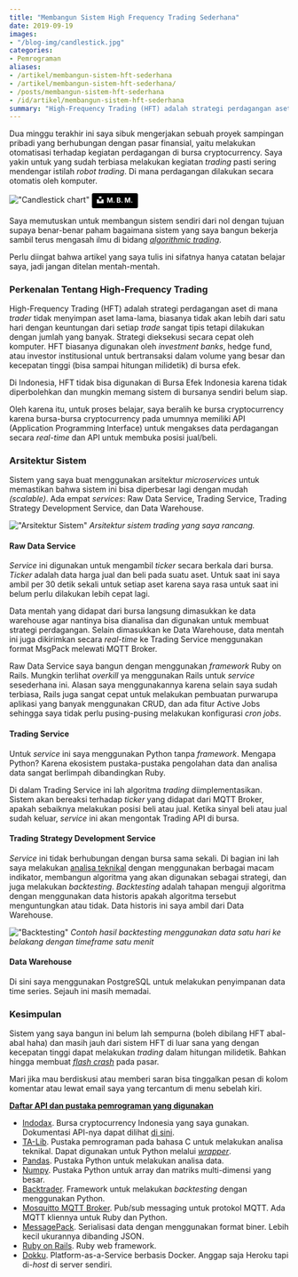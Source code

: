 ```yaml
---
title: "Membangun Sistem High Frequency Trading Sederhana"
date: 2019-09-19
images:
- "/blog-img/candlestick.jpg"
categories:
- Pemrograman
aliases:
- /artikel/membangun-sistem-hft-sederhana
- /artikel/membangun-sistem-hft-sederhana/
- /posts/membangun-sistem-hft-sederhana
- /id/artikel/membangun-sistem-hft-sederhana
summary: "High-Frequency Trading (HFT) adalah strategi perdagangan aset di mana trader tidak menyimpan aset lama-lama."
---
```


Dua minggu terakhir ini saya sibuk mengerjakan sebuah proyek sampingan pribadi yang berhubungan dengan pasar finansial, yaitu melakukan otomatisasi terhadap kegiatan perdagangan di bursa cryptocurrency. Saya yakin untuk yang sudah terbiasa melakukan kegiatan *trading* pasti sering mendengar istilah *robot trading*. Di mana perdagangan dilakukan secara otomatis oleh komputer.

!["Candlestick chart"](/blog-img/candlestick.jpg)
<a style="background-color:black;color:white;text-decoration:none;padding:4px 6px;font-family:-apple-system, BlinkMacSystemFont, &quot;San Francisco&quot;, &quot;Helvetica Neue&quot;, Helvetica, Ubuntu, Roboto, Noto, &quot;Segoe UI&quot;, Arial, sans-serif;font-size:12px;font-weight:bold;line-height:1.2;display:inline-block;border-radius:3px" href="https://unsplash.com/@m_b_m?utm_medium=referral&amp;utm_campaign=photographer-credit&amp;utm_content=creditBadge" target="_blank" rel="noopener noreferrer" title="Download free do whatever you want high-resolution photos from M. B. M."><span style="display:inline-block;padding:2px 3px"><svg xmlns="http://www.w3.org/2000/svg" style="height:12px;width:auto;position:relative;vertical-align:middle;top:-2px;fill:white" viewBox="0 0 32 32"><title>unsplash-logo</title><path d="M10 9V0h12v9H10zm12 5h10v18H0V14h10v9h12v-9z"></path></svg></span><span style="display:inline-block;padding:2px 3px">M. B. M.</span></a>

Saya memutuskan untuk membangun sistem sendiri dari nol dengan tujuan supaya benar-benar paham bagaimana sistem yang saya bangun bekerja sambil terus mengasah ilmu di bidang *[algorithmic trading](https://www.investopedia.com/articles/active-trading/101014/basics-algorithmic-trading-concepts-and-examples.asp)*.

Perlu diingat bahwa artikel yang saya tulis ini sifatnya hanya catatan belajar saya, jadi jangan ditelan mentah-mentah.

### Perkenalan Tentang High-Frequency Trading

High-Frequency Trading (HFT) adalah strategi perdagangan aset di mana *trader* tidak menyimpan aset lama-lama, biasanya tidak akan lebih dari satu hari dengan keuntungan dari setiap *trade* sangat tipis tetapi dilakukan dengan jumlah yang banyak. Strategi dieksekusi secara cepat oleh komputer. HFT biasanya digunakan oleh *investment banks*, hedge fund, atau investor institusional untuk bertransaksi dalam volume yang besar dan kecepatan tinggi (bisa sampai hitungan milidetik) di bursa efek.

Di Indonesia, HFT tidak bisa digunakan di Bursa Efek Indonesia karena tidak diperbolehkan dan mungkin memang sistem di bursanya sendiri belum siap.

Oleh karena itu, untuk proses belajar, saya beralih ke bursa cryptocurrency karena bursa-bursa cryptocurrency pada umumnya memiliki API (Application Programming Interface) untuk mengakses data perdagangan secara *real-time* dan API untuk membuka posisi jual/beli.

### Arsitektur Sistem

Sistem yang saya buat menggunakan arsitektur *microservices* untuk memastikan bahwa sistem ini bisa diperbesar lagi dengan mudah *(scalable)*. Ada empat *services*: Raw Data Service, Trading Service, Trading Strategy Development Service, dan Data Warehouse.

!["Arsitektur Sistem"](/blog-img/my-hft-system.jpg)
*Arsitektur sistem trading yang saya rancang.*

#### Raw Data Service

*Service* ini digunakan untuk mengambil *ticker* secara berkala dari bursa. *Ticker* adalah data harga jual dan beli pada suatu aset. Untuk saat ini saya ambil per 30 detik sekali untuk setiap aset karena saya rasa untuk saat ini belum perlu dilakukan lebih cepat lagi.

Data mentah yang didapat dari bursa langsung dimasukkan ke data warehouse agar nantinya bisa dianalisa dan digunakan untuk membuat strategi perdagangan. Selain dimasukkan ke Data Warehouse, data mentah ini juga dikirimkan secara *real-time* ke Trading Service menggunakan format MsgPack melewati MQTT Broker.

Raw Data Service saya bangun dengan menggunakan *framework* Ruby on Rails. Mungkin terlihat *overkill* ya menggunakan Rails untuk *service* sesederhana ini. Alasan saya menggunakannya karena selain saya sudah terbiasa, Rails juga sangat cepat untuk melakukan pembuatan purwarupa aplikasi yang banyak menggunakan CRUD, dan ada fitur Active Jobs sehingga saya tidak perlu pusing-pusing melakukan konfigurasi *cron jobs*.

#### Trading Service

Untuk *service* ini saya menggunakan Python tanpa *framework*. Mengapa Python? Karena ekosistem pustaka-pustaka pengolahan data dan analisa data sangat berlimpah dibandingkan Ruby.

Di dalam Trading Service ini lah algoritma *trading* diimplementasikan. Sistem akan bereaksi terhadap *ticker* yang didapat dari MQTT Broker, apakah sebaiknya melakukan posisi beli atau jual. Ketika sinyal beli atau jual sudah keluar, *service* ini akan mengontak Trading API di bursa.

#### Trading Strategy Development Service

*Service* ini tidak berhubungan dengan bursa sama sekali. Di bagian ini lah saya melakukan [analisa teknikal](https://en.wikipedia.org/wiki/Technical_analysis) dengan menggunakan berbagai macam indikator, membangun algoritma yang akan digunakan sebagai strategi, dan juga melakukan *backtesting*. *Backtesting* adalah tahapan menguji algoritma dengan menggunakan data historis apakah algoritma tersebut menguntungkan atau tidak. Data historis ini saya ambil dari Data Warehouse.

!["Backtesting"](/blog-img/backtest.png)
*Contoh hasil backtesting menggunakan data satu hari ke belakang dengan timeframe satu menit*

#### Data Warehouse

Di sini saya menggunakan PostgreSQL untuk melakukan penyimpanan data time series. Sejauh ini masih memadai.

### Kesimpulan

Sistem yang saya bangun ini belum lah sempurna (boleh dibilang HFT abal-abal haha) dan masih jauh dari sistem HFT di luar sana yang dengan kecepatan tinggi dapat melakukan *trading* dalam hitungan milidetik. Bahkan hingga membuat *[flash crash](https://en.wikipedia.org/wiki/2010_Flash_Crash)* pada pasar.

Mari jika mau berdiskusi atau memberi saran bisa tinggalkan pesan di kolom komentar atau lewat email saya yang tercantum di menu sebelah kiri.

<u>**Daftar API dan pustaka pemrograman yang digunakan**</u>

- [Indodax](https://indodax.com). Bursa cryptocurrency Indonesia yang saya gunakan. Dokumentasi API-nya dapat dilihat [di sini](https://indodax.com/downloads/INDODAXCOM-API-DOCUMENTATION.pdf).
- [TA-Lib](http://ta-lib.org/). Pustaka pemrograman pada bahasa C untuk melakukan analisa teknikal. Dapat digunakan untuk Python melalui *[wrapper](https://github.com/mrjbq7/ta-lib)*.
- [Pandas](https://pandas.pydata.org/). Pustaka Python untuk melakukan analisa data.
- [Numpy](https://numpy.org/). Pustaka Python untuk array dan matriks multi-dimensi yang besar.
- [Backtrader](https://www.backtrader.com/). Framework untuk melakukan *backtesting* dengan menggunakan Python.
- [Mosquitto MQTT Broker](http://mosquitto.org/). Pub/sub messaging untuk protokol MQTT. Ada MQTT kliennya untuk Ruby dan Python.
- [MessagePack](https://msgpack.org/index.html). Serialisasi data dengan menggunakan format biner. Lebih kecil ukurannya dibanding JSON.
- [Ruby on Rails](https://rubyonrails.org). Ruby web framework.
- [Dokku](https://github.com/dokku/dokku). Platform-as-a-Service berbasis Docker. Anggap saja Heroku tapi di-*host* di server sendiri.
